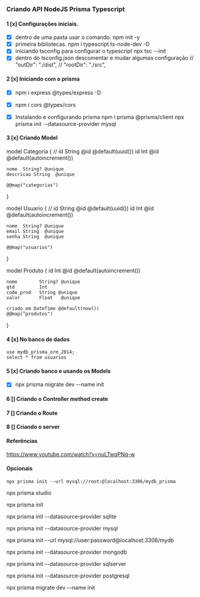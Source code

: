 ### Criando API NodeJS Prisma Typescript

#### 1 [x] Configurações iniciais.
* [x] dentro de uma pasta usar o comando.
        npm init -y
* [x] primeira bibliotecas.
        npm i typescript ts-node-dev -D
* [x] iniciando tsconfig para configurar o typescript
        npx tsc --init
* [x] dentro do tsconfig.json descomentar e mudar algumas configuração
    // "outDir": "./dist",
    // "rootDir": "./src",

#### 2 [x] Iniciando com o prisma
* [x] npm i express @types/express -D
* [x] npm i cors @types/cors

* [x] Instalando e configurando prisma 
    npm i prisma @prisma/client 
    npx prisma init --datasource-provider mysql

#### 3 [x] Criando Model

model Categoria { // id   String @id @default(uuid())
    id    Int     @id @default(autoincrement())
    
    nome  String? @unique
    descricao String  @unique

    @@map("categorias")
}

model Usuario { // id   String @id @default(uuid())
    id    Int     @id @default(autoincrement())
    
    nome  String? @unique
    email String  @unique
    senha String  @unique

    @@map("usuarios")
}

model Produto {
    id    Int     @id @default(autoincrement())

    nome        String? @unique
    qtd         Int
    code_prod   String @unique
    valor       Float   @unique

    criado_em DateTime @default(now())
    @@map("produtos")

}

#### 4 [x] No banco de dados
    use mydb_prisma_orm_2014;
    select * from usuarios

#### 5 [x] Criando banco e usando os Models 
* [x] npx prisma migrate dev --name init

#### 6 [] Criando o Controller method create

#### 7 [] Criando o Route

#### 8 [] Criando o server

#### Referências
https://www.youtube.com/watch?v=nuLTwqPNq-w
#### Opcionais
    npx prisma init --url mysql://root:@localhost:3306/mydb_prisma


npx prisma studio

npx prisma init

npx prisma init --datasource-provider sqlite

npx prisma init --datasource-provider mysql

npx prisma init --url mysql://user:password@localhost:3306/mydb

npx prisma init --datasource-provider mongodb

npx prisma init --datasource-provider sqlserver

npx prisma init --datasource-provider postgresql

npx prisma migrate dev --name init